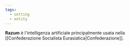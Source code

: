 ```yaml
---
tags:
  - setting
  - entity
---
```

**Razum** è l'intelligenza artificiale principalmente usata nella [[Confederazione Socialista Eurasiatica|Confederazione]].